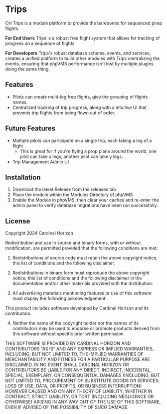 # Trips

CH Trips is a module platform to provide the barebones for sequenced pirep flights.

**For End Users**
Trips is a robust free flight system that allows for tracking of progress on a sequence of flights

**For Developers**
Trips's robust database schema, events, and services, creates a unified platform to build other modules with Trips centralizing the events, ensuring that phpVMS performance isn't lost by multiple plugins doing the same thing.

## Features

- Pilots can create multi-leg free flights, give the grouping of flights names.
- Centralized tracking of trip progress, along with a intuitive UI that prevents trip flights from being flown out of order.

## Future Features

- Multiple pilots can participate on a single trip, each taking a leg of a flight
  - This is great for if you're flying a prop plane around the world, one pilot can take x legs, another pilot can take y legs.
- Trip Management Admin UI

## Installation

1. Download the latest Release from the releases tab
2. Place the module within the Modules Directory of phpVMS
3. Enable the Module in phpVMS, then clear your caches and re-enter the admin panel to verify database migrations have been run successfully.

## License

Copyright 2024 Cardinal Horizon

Redistribution and use in source and binary forms, with or without modification, are permitted provided that the following conditions are met:

1. Redistributions of source code must retain the above copyright notice, this list of conditions and the following disclaimer.

2. Redistributions in binary form must reproduce the above copyright notice, this list of conditions and the following disclaimer in the documentation and/or other materials provided with the distribution.

3. All advertising materials mentioning features or use of this software must display the following acknowledgement:

This product includes software developed by Cardinal Horizon and its contributors.

4. Neither the name of the copyright holder nor the names of its contributors may be used to endorse or promote products derived from this software without specific prior written permission.

THIS SOFTWARE IS PROVIDED BY CARDINAL HORIZON AND CONTRIBUTORS “AS IS” AND ANY EXPRESS OR IMPLIED WARRANTIES, INCLUDING, BUT NOT LIMITED TO, THE IMPLIED WARRANTIES OF MERCHANTABILITY AND FITNESS FOR A PARTICULAR PURPOSE ARE DISCLAIMED. IN NO EVENT SHALL CARDINAL HORIZON OR CONTRIBUTORS BE LIABLE FOR ANY DIRECT, INDIRECT, INCIDENTAL, SPECIAL, EXEMPLARY, OR CONSEQUENTIAL DAMAGES (INCLUDING, BUT NOT LIMITED TO, PROCUREMENT OF SUBSTITUTE GOODS OR SERVICES; LOSS OF USE, DATA, OR PROFITS; OR BUSINESS INTERRUPTION) HOWEVER CAUSED AND ON ANY THEORY OF LIABILITY, WHETHER IN CONTRACT, STRICT LIABILITY, OR TORT (INCLUDING NEGLIGENCE OR OTHERWISE) ARISING IN ANY WAY OUT OF THE USE OF THIS SOFTWARE, EVEN IF ADVISED OF THE POSSIBILITY OF SUCH DAMAGE.
